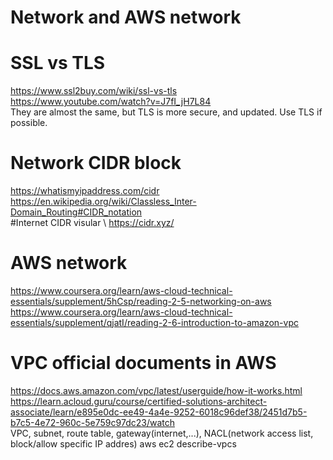 # Network and AWS network 

# SSL vs TLS
https://www.ssl2buy.com/wiki/ssl-vs-tls \
https://www.youtube.com/watch?v=J7fI_jH7L84 \
They are almost the same, but TLS is more secure, and updated. Use TLS if possible.

# Network CIDR block 
https://whatismyipaddress.com/cidr \
https://en.wikipedia.org/wiki/Classless_Inter-Domain_Routing#CIDR_notation \
#Internet CIDR visular \ 
https://cidr.xyz/

# AWS network 
https://www.coursera.org/learn/aws-cloud-technical-essentials/supplement/5hCsp/reading-2-5-networking-on-aws
https://www.coursera.org/learn/aws-cloud-technical-essentials/supplement/qjatI/reading-2-6-introduction-to-amazon-vpc 

# VPC official documents in AWS 
https://docs.aws.amazon.com/vpc/latest/userguide/how-it-works.html \
https://learn.acloud.guru/course/certified-solutions-architect-associate/learn/e895e0dc-ee49-4a4e-9252-6018c96def38/2451d7b5-b7c5-4e72-960c-5e759c97dc23/watch \
VPC, subnet, route table, gateway(internet,...), NACL(network access list, block/allow specific IP addres)
aws ec2 describe-vpcs
